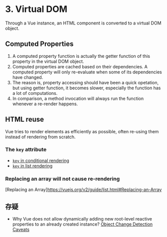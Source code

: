 # 3. Virtual DOM
Through a Vue instance, an HTML component is converted to a virtual DOM object.


## Computed Properties
1. A computed property function is actually the getter function of this property
   in the virtual DOM object.
2. Computed properties are cached based on their dependencies. A computed
   property will only re-evaluate when some of its dependencies have changed.
3. The reason is, property accessing should have been a quick opetation, but
   using getter function, it becomes slower, especially the function has a lot
   of computations.
4. In comparison, a method invocation will always run the function whenever a
   re-render happens.


## HTML reuse
Vue tries to render elements as efficiently as possible, often re-using them
instead of rendering from scratch.

### The `key` attribute
* [`key` in conditional rendering](https://vuejs.org/v2/guide/conditional.html#Controlling-Reusable-Elements-with-key)
* [`key` in list rendering](https://vuejs.org/v2/guide/list.html#key)

### Replacing an array will not cause re-rendering
[Replacing an Array]https://vuejs.org/v2/guide/list.html#Replacing-an-Array



## 存疑
* Why Vue does not allow dynamically adding new root-level reactive properties to an already created instance? [Object Change Detection Caveats](https://vuejs.org/v2/guide/list.html#Object-Change-Detection-Caveats)
